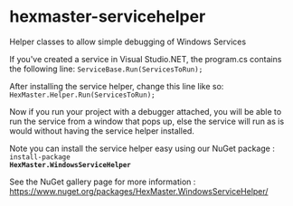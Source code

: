 # hexmaster-servicehelper
Helper classes to allow simple debugging of Windows Services

If you've created a service in Visual Studio.NET, the program.cs contains the following line:
<code>ServiceBase.Run(ServicesToRun);</code>

After installing the service helper, change this line like so:<br/>
<code>HexMaster.Helper.Run(ServicesToRun);</code>

Now if you run your project with a debugger attached, you will be able to run the
service from a window that pops up, else the service will run as is would without
having the service helper installed.

Note you can install the service helper easy using our NuGet package :<br />
<code>install-package <strong>HexMaster.WindowsServiceHelper</strong></code>

See the NuGet gallery page for more information :
https://www.nuget.org/packages/HexMaster.WindowsServiceHelper/
